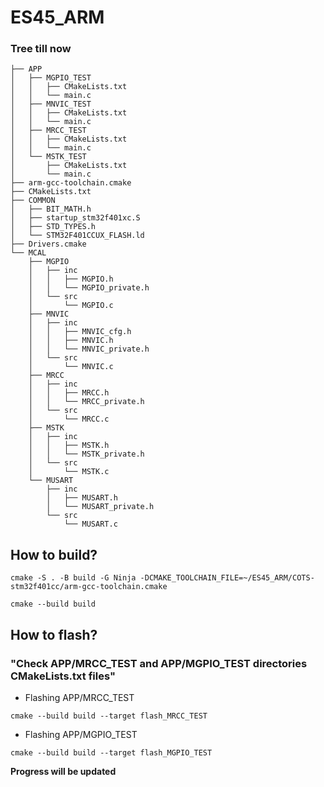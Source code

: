 # ES45_ARM
### Tree till now

```.
├── APP
│   ├── MGPIO_TEST
│   │   ├── CMakeLists.txt
│   │   └── main.c
│   ├── MNVIC_TEST
│   │   ├── CMakeLists.txt
│   │   └── main.c
│   ├── MRCC_TEST
│   │   ├── CMakeLists.txt
│   │   └── main.c
│   └── MSTK_TEST
│       ├── CMakeLists.txt
│       └── main.c
├── arm-gcc-toolchain.cmake
├── CMakeLists.txt
├── COMMON
│   ├── BIT_MATH.h
│   ├── startup_stm32f401xc.S
│   ├── STD_TYPES.h
│   └── STM32F401CCUX_FLASH.ld
├── Drivers.cmake
└── MCAL
    ├── MGPIO
    │   ├── inc
    │   │   ├── MGPIO.h
    │   │   └── MGPIO_private.h
    │   └── src
    │       └── MGPIO.c
    ├── MNVIC
    │   ├── inc
    │   │   ├── MNVIC_cfg.h
    │   │   ├── MNVIC.h
    │   │   └── MNVIC_private.h
    │   └── src
    │       └── MNVIC.c
    ├── MRCC
    │   ├── inc
    │   │   ├── MRCC.h
    │   │   └── MRCC_private.h
    │   └── src
    │       └── MRCC.c
    ├── MSTK
    │   ├── inc
    │   │   ├── MSTK.h
    │   │   └── MSTK_private.h
    │   └── src
    │       └── MSTK.c
    └── MUSART
        ├── inc
        │   ├── MUSART.h
        │   └── MUSART_private.h
        └── src
            └── MUSART.c

```

##
## How to build? 
```
cmake -S . -B build -G Ninja -DCMAKE_TOOLCHAIN_FILE=~/ES45_ARM/COTS-stm32f401cc/arm-gcc-toolchain.cmake
```
```
cmake --build build 
```
##
## How to flash? 
### "Check APP/MRCC_TEST and APP/MGPIO_TEST directories CMakeLists.txt files"
- Flashing APP/MRCC_TEST
```
cmake --build build --target flash_MRCC_TEST
   ```
- Flashing APP/MGPIO_TEST
```
cmake --build build --target flash_MGPIO_TEST
   ```

**Progress will be updated**

